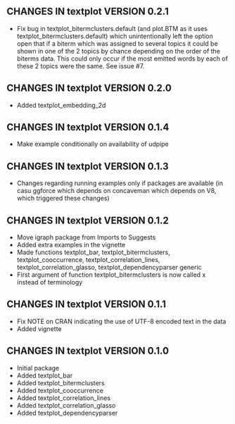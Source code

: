 ## CHANGES IN textplot VERSION 0.2.1

- Fix bug in textplot_bitermclusters.default (and plot.BTM as it uses textplot_bitermclusters.default) which 
  unintentionally left the option open that if a biterm which was assigned to several topics it could be shown in one of the 2 topics by chance depending on the order of the biterms data. This could only occur if the most emitted words by each of these 2 topics were the same. See issue #7.

## CHANGES IN textplot VERSION 0.2.0

- Added textplot_embedding_2d

## CHANGES IN textplot VERSION 0.1.4

- Make example conditionally on availability of udpipe

## CHANGES IN textplot VERSION 0.1.3

- Changes regarding running examples only if packages are available (in casu ggforce which depends on concaveman which depends on V8, which triggered these changes)

## CHANGES IN textplot VERSION 0.1.2

- Move igraph package from Imports to Suggests
- Added extra examples in the vignette
- Made functions textplot_bar, textplot_bitermclusters, textplot_cooccurrence, textplot_correlation_lines, textplot_correlation_glasso, textplot_dependencyparser generic
- First argument of function textplot_bitermclusters is now called x instead of terminology

## CHANGES IN textplot VERSION 0.1.1

- Fix NOTE on CRAN indicating the use of UTF-8 encoded text in the data
- Added vignette

## CHANGES IN textplot VERSION 0.1.0

- Initial package
- Added textplot_bar
- Added textplot_bitermclusters
- Added textplot_cooccurrence
- Added textplot_correlation_lines
- Added textplot_correlation_glasso
- Added textplot_dependencyparser
